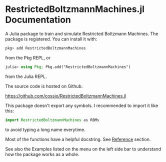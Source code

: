 # RestrictedBoltzmannMachines.jl Documentation

A Julia package to train and simulate Restricted Boltzmann Machines.
The package is registered. You can install it with:

```julia
pkg> add RestrictedBoltzmannMachines
```

from the Pkg REPL, or

```julia
julia> using Pkg; Pkg.add("RestrictedBoltzmannMachines")
```

from the Julia REPL.

The source code is hosted on Github.

<https://github.com/cossio/RestrictedBoltzmannMachines.jl>

This package doesn't export any symbols.
I recommended to import it like this:

```julia
import RestrictedBoltzmannMachines as RBMs
```

to avoid typing a long name everytime.

Most of the functions have a helpful docstring.
See [Reference](@ref) section.

See also the Examples listed on the menu on the left side bar to understand how the package works as a whole.